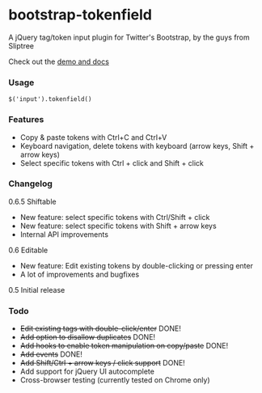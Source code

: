 bootstrap-tokenfield
====================

A jQuery tag/token input plugin for Twitter's Bootstrap, by the guys from Sliptree

Check out the [demo and docs](http://sliptree.github.io/bootstrap-tokenfield/)

### Usage
	
	$('input').tokenfield()

### Features

* Copy & paste tokens with Ctrl+C and Ctrl+V
* Keyboard navigation, delete tokens with keyboard (arrow keys, Shift + arrow keys)
* Select specific tokens with Ctrl + click and Shift + click

### Changelog

0.6.5 Shiftable

* New feature: select specific tokens with Ctrl/Shift + click
* New feature: select specific tokens with Shift + arrow keys
* Internal API improvements

0.6 Editable

* New feature: Edit existing tokens by double-clicking or pressing enter
* A lot of improvements and bugfixes

0.5 Initial release

### Todo

* ~~Edit existing tags with double-click/enter~~ DONE!
* ~~Add option to disallow duplicates~~ DONE!
* ~~Add hooks to enable token manipulation on copy/paste~~ DONE!
* ~~Add events~~ DONE!
* ~~Add Shift/Ctrl + arrow keys / click support~~ DONE!
* Add support for jQuery UI autocomplete
* Cross-browser testing (currently tested on Chrome only)